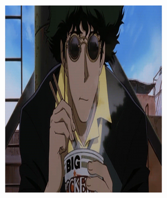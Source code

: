 <p align="center">
 
  <!-- <a href="https://user-images.githubusercontent.com/107687577/226801966-d6e476d3-569d-4b53-b052-4be67151443a.gif"> -->
   <img src="anime-retro.gif?cache-bust=23" width="800" height="600" alt="lum"></a>
  
</p>
<!--
**dmp100/dmp100** is a ✨ *special* ✨ repository because its `README.md` (this file) appears on your GitHub profile.
Here are some ideas to get you started:
- 🔭 I'm currently working on ...
- 🌱 I'm currently learning ...
- 👯 I'm looking to collaborate on ...
- 🤔 I'm looking for help with ...
- 💬 Ask me about ...
- 📫 How to reach me: ...
- 😄 Pronouns: ...
- ⚡ Fun fact: ...
-->
